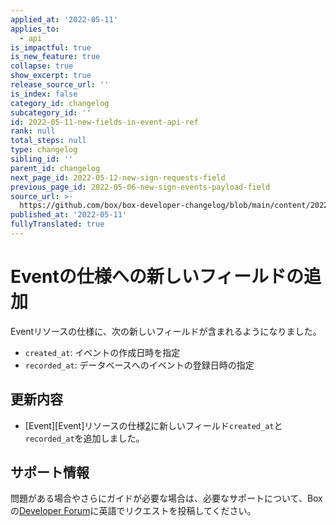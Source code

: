 ```yaml
---
applied_at: '2022-05-11'
applies_to:
  - api
is_impactful: true
is_new_feature: true
collapse: true
show_excerpt: true
release_source_url: ''
is_index: false
category_id: changelog
subcategory_id: ''
id: 2022-05-11-new-fields-in-event-api-ref
rank: null
total_steps: null
type: changelog
sibling_id: ''
parent_id: changelog
next_page_id: 2022-05-12-new-sign-requests-field
previous_page_id: 2022-05-06-new-sign-events-payload-field
source_url: >-
  https://github.com/box/box-developer-changelog/blob/main/content/2022/05-11-new-fields-in-event-api-ref.md
published_at: '2022-05-11'
fullyTranslated: true
---
```

# Eventの仕様への新しいフィールドの追加

Eventリソースの仕様に、次の新しいフィールドが含まれるようになりました。

* `created_at`: イベントの作成日時を指定
* `recorded_at`: データベースへのイベントの登録日時の指定

<!-- more -->

## 更新内容

* [Event][Event]リソースの仕様[2][2]に新しいフィールド`created_at`と`recorded_at`を追加しました。

## サポート情報

問題がある場合やさらにガイドが必要な場合は、必要なサポートについて、Boxの[Developer Forum][1]に英語でリクエストを投稿してください。

[1]: https://support.box.com/hc/en-us/community/topics/360001932973-Platform-and-Developer-Forum

[2]: r://event
